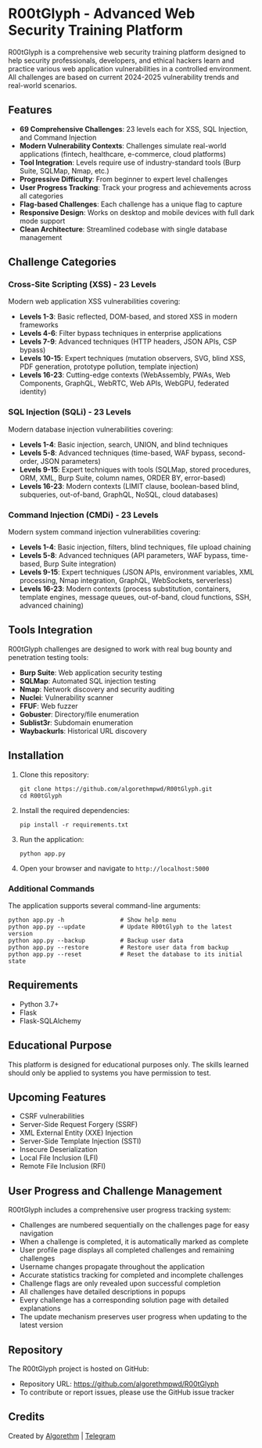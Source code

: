 # R00tGlyph - Advanced Web Security Training Platform

R00tGlyph is a comprehensive web security training platform designed to help security professionals, developers, and ethical hackers learn and practice various web application vulnerabilities in a controlled environment. All challenges are based on current 2024-2025 vulnerability trends and real-world scenarios.

## Features

- **69 Comprehensive Challenges**: 23 levels each for XSS, SQL Injection, and Command Injection
- **Modern Vulnerability Contexts**: Challenges simulate real-world applications (fintech, healthcare, e-commerce, cloud platforms)
- **Tool Integration**: Levels require use of industry-standard tools (Burp Suite, SQLMap, Nmap, etc.)
- **Progressive Difficulty**: From beginner to expert level challenges
- **User Progress Tracking**: Track your progress and achievements across all categories
- **Flag-based Challenges**: Each challenge has a unique flag to capture
- **Responsive Design**: Works on desktop and mobile devices with full dark mode support
- **Clean Architecture**: Streamlined codebase with single database management

## Challenge Categories

### Cross-Site Scripting (XSS) - 23 Levels
Modern web application XSS vulnerabilities covering:
- **Levels 1-3**: Basic reflected, DOM-based, and stored XSS in modern frameworks
- **Levels 4-6**: Filter bypass techniques in enterprise applications
- **Levels 7-9**: Advanced techniques (HTTP headers, JSON APIs, CSP bypass)
- **Levels 10-15**: Expert techniques (mutation observers, SVG, blind XSS, PDF generation, prototype pollution, template injection)
- **Levels 16-23**: Cutting-edge contexts (WebAssembly, PWAs, Web Components, GraphQL, WebRTC, Web APIs, WebGPU, federated identity)

### SQL Injection (SQLi) - 23 Levels
Modern database injection vulnerabilities covering:
- **Levels 1-4**: Basic injection, search, UNION, and blind techniques
- **Levels 5-8**: Advanced techniques (time-based, WAF bypass, second-order, JSON parameters)
- **Levels 9-15**: Expert techniques with tools (SQLMap, stored procedures, ORM, XML, Burp Suite, column names, ORDER BY, error-based)
- **Levels 16-23**: Modern contexts (LIMIT clause, boolean-based blind, subqueries, out-of-band, GraphQL, NoSQL, cloud databases)

### Command Injection (CMDi) - 23 Levels
Modern system command injection vulnerabilities covering:
- **Levels 1-4**: Basic injection, filters, blind techniques, file upload chaining
- **Levels 5-8**: Advanced techniques (API parameters, WAF bypass, time-based, Burp Suite integration)
- **Levels 9-15**: Expert techniques (JSON APIs, environment variables, XML processing, Nmap integration, GraphQL, WebSockets, serverless)
- **Levels 16-23**: Modern contexts (process substitution, containers, template engines, message queues, out-of-band, cloud functions, SSH, advanced chaining)

## Tools Integration

R00tGlyph challenges are designed to work with real bug bounty and penetration testing tools:
- **Burp Suite**: Web application security testing
- **SQLMap**: Automated SQL injection testing
- **Nmap**: Network discovery and security auditing
- **Nuclei**: Vulnerability scanner
- **FFUF**: Web fuzzer
- **Gobuster**: Directory/file enumeration
- **Sublist3r**: Subdomain enumeration
- **Waybackurls**: Historical URL discovery

## Installation

1. Clone this repository:
   ```
   git clone https://github.com/algorethmpwd/R00tGlyph.git
   cd R00tGlyph
   ```
2. Install the required dependencies:
   ```
   pip install -r requirements.txt
   ```
3. Run the application:
   ```
   python app.py
   ```
4. Open your browser and navigate to `http://localhost:5000`

### Additional Commands

The application supports several command-line arguments:

```
python app.py -h                # Show help menu
python app.py --update          # Update R00tGlyph to the latest version
python app.py --backup          # Backup user data
python app.py --restore         # Restore user data from backup
python app.py --reset           # Reset the database to its initial state
```

## Requirements

- Python 3.7+
- Flask
- Flask-SQLAlchemy

## Educational Purpose

This platform is designed for educational purposes only. The skills learned should only be applied to systems you have permission to test.

## Upcoming Features

- CSRF vulnerabilities
- Server-Side Request Forgery (SSRF)
- XML External Entity (XXE) Injection
- Server-Side Template Injection (SSTI)
- Insecure Deserialization
- Local File Inclusion (LFI)
- Remote File Inclusion (RFI)

## User Progress and Challenge Management

R00tGlyph includes a comprehensive user progress tracking system:

- Challenges are numbered sequentially on the challenges page for easy navigation
- When a challenge is completed, it is automatically marked as complete
- User profile page displays all completed challenges and remaining challenges
- Username changes propagate throughout the application
- Accurate statistics tracking for completed and incomplete challenges
- Challenge flags are only revealed upon successful completion
- All challenges have detailed descriptions in popups
- Every challenge has a corresponding solution page with detailed explanations
- The update mechanism preserves user progress when updating to the latest version

## Repository

The R00tGlyph project is hosted on GitHub:
- Repository URL: https://github.com/algorethmpwd/R00tGlyph
- To contribute or report issues, please use the GitHub issue tracker

## Credits

Created by [Algorethm](https://youtube.com/@algorethm_) | [Telegram](https://t.me/hackerpwd1)
